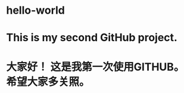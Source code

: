 # hello-world
This is my second GitHub project.
===================================
大家好！
这是我第一次使用GITHUB。
希望大家多关照。
===================================
